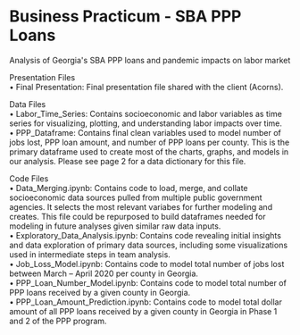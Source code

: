 # Business Practicum - SBA PPP Loans
Analysis of Georgia's SBA PPP loans and pandemic impacts on labor market

Presentation Files  
•	Final Presentation: Final presentation file shared with the client (Acorns).  

Data Files  
•	Labor_Time_Series: Contains socioeconomic and labor variables as time series for visualizing, plotting, and understanding labor impacts over time.  
•	PPP_Dataframe: Contains final clean variables used to model number of jobs lost, PPP loan amount, and number of PPP loans per county. This is the primary dataframe used to create most of the charts, graphs, and models in our analysis. Please see page 2 for a data dictionary for this file.  

Code Files  
•	Data_Merging.ipynb: Contains code to load, merge, and collate socioeconomic data sources pulled from multiple public government agencies. It selects the most relevant variabes for further modeling and creates. This file could be repurposed to build dataframes needed for modeling in future analyses given similar raw data inputs.  
•	Exploratory_Data_Analysis.ipynb: Contains code revealing initial insights and data exploration of primary data sources, including some visualizations used in intermediate steps in team analysis.  
•	Job_Loss_Model.ipynb: Contains code to model total number of jobs lost between March – April 2020 per county in Georgia.  
•	PPP_Loan_Number_Model.ipynb: Contains code to model total number of PPP loans received by a given county in Georgia.  
•	PPP_Loan_Amount_Prediction.ipynb: Contains code to model total dollar amount of all PPP loans received by a given county in Georgia in Phase 1 and 2 of the PPP program.

